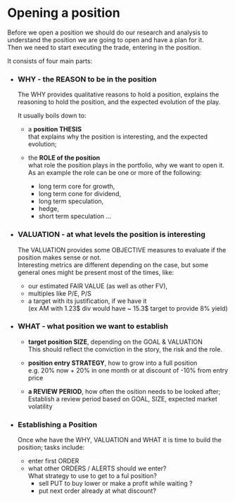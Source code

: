 # Opening a position

Before we open a position we should do our research and analysis to understand 
the position we are going to open and have a plan for it.  
Then we need to start executing the trade, entering in the position. 

It consists of four main parts:

- ### WHY - the REASON to be in the position
  The WHY provides qualitative reasons to hold a position,
  explains the reasoning to hold the position, 
  and the expected evolution of the play.
  
  It usually boils down to:
    - a **position THESIS**   
    that explains why the position is interesting, and the expected evolution;
    
  - the **ROLE of the position**  
    what role the position plays in the portfolio, why we want to open it.   
    As an example the role can be one or more of the following:  
    - long term core for growth,
    - long term cone for dividend, 
    - long term speculation, 
    - hedge, 
    - short term speculation
      ...

- ### VALUATION - at what levels the position is interesting
  The VALUATION provides some OBJECTIVE measures to evaluate 
  if the position makes sense or not.  
  Interesting metrics are different depending on the case, 
  but some general ones might be present most of the times, like:
  - our estimated FAIR VALUE (as well as other FV),
  - multiples like P/E, P/S 
  - a target with its justification, if we have it  
    (ex AM with 1.23$ div would have ~ 15.3$ target to provide 8% yield)

- ### WHAT - what position we want to establish
  - **target position SIZE**, depending on the GOAL & VALUATION  
    This should reflect the conviction in the story, the risk and the role.
    
  - **position entry STRATEGY**, how to grow into a full position   
    e.g. 20% now + 20% in one month or at discount of -10% from entry price
    
  - **a REVIEW PERIOD**, how often the osition needs to be looked after;  
    Establish a review period based on GOAL, SIZE, expected market volatility
    
- ### Establishing a Position
  Once whe have the WHY, VALUATION and WHAT it is time to build the position;
  tasks include:
  - enter first ORDER 
  - what other ORDERS / ALERTS should we enter?  
    What strategy to use to get to a ful position?
    - sell PUT to buy lower or make a profit while waiting ? 
    - put next order already at what discount?